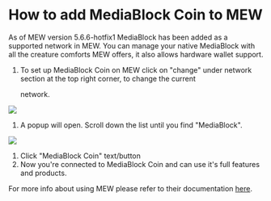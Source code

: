 # How to add MediaBlock Coin to MEW

As of MEW version 5.6.6-hotfix1 MediaBlock has been added as a supported network in MEW. You can manage your native MediaBlock with all the creature comforts MEW offers, it also allows hardware wallet support.

1. To set up MediaBlock Coin on MEW click on "change" under network section at the top right corner, to change the current 

   network.

![](https://github.com/MediaBlockio/docs/tree/ad5158afdcedc7ce1ca0e544a34919e024a0ed03/.gitbook/assets/MEW_1.png)

1. A popup will open. Scroll down the list until you find "MediaBlock".

![](https://github.com/MediaBlockio/docs/tree/ad5158afdcedc7ce1ca0e544a34919e024a0ed03/.gitbook/assets/MEW_2.png)

1. Click "MediaBlock Coin" text/button
2. Now you're connected to MediaBlock Coin and can use it's full features and products.

For more info about using MEW please refer to their documentation [here](https://kb.myetherwallet.com/).

